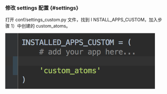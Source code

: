 ### 修改 settings 配置 {#settings}

打开 conf/settings_custom.py 文件，找到 I NSTALL_APPS_CUSTOM，加入步骤 1）中创建的 custom_atoms。

![](../assets/32.png)
